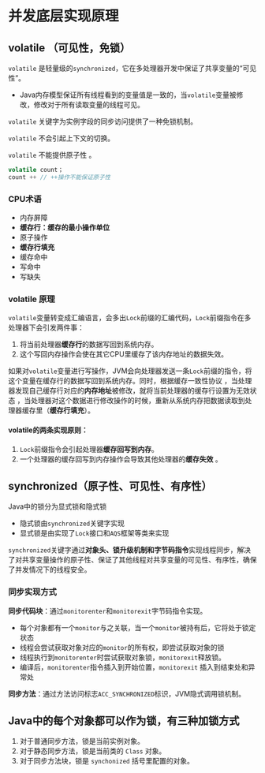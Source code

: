 # 并发底层实现原理

## volatile （可见性，免锁）

`volatile` 是轻量级的`synchronized`，它在多处理器开发中保证了共享变量的“可见性”。

- Java内存模型保证所有线程看到的变量值是一致的，当`volatile`变量被修改，修改对于所有读取变量的线程可见。

`volatile` 关键字为实例字段的同步访问提供了一种免锁机制。

`volatile` 不会引起上下文的切换。

`volatile` 不能提供原子性 。

```java
volatile count；
count ++ // ++操作不能保证原子性
```

### CPU术语

- 内存屏障
- **缓存行：缓存的最小操作单位**
- 原子操作
- **缓存行填充**
- 缓存命中
- 写命中
- 写缺失

### volatile 原理

`volatile`变量转变成汇编语言，会多出`Lock`前缀的汇编代码，`Lock`前缀指令在多处理器下会引发两件事：

1. 将当前处理器**缓存行**的数据写回到系统内存。
2. 这个写回内存操作会使在其它CPU里缓存了该内存地址的数据失效。

如果对`volatile`变量进行写操作，JVM会向处理器发送一条`Lock`前缀的指令，将这个变量在缓存行的数据写回到系统内存。同时，根据缓存一致性协议 ，当处理器发现自己缓存行对应的**内存地址**被修改，就将当前处理器的缓存行设置为无效状态 ，当处理器对这个数据进行修改操作的时候，重新从系统内存把数据读取到处理器缓存里（**缓存行填充**）。

#### volatile的两条实现原则：

1. `Lock`前缀指令会引起处理器**缓存回写到内存**。
2. 一个处理器的缓存回写到内存操作会导致其他处理器的**缓存失效** 。

## synchronized（**原⼦性、可见性、有序性**）

Java中的锁分为显式锁和隐式锁

- 隐式锁由`synchronized`关键字实现
- 显式锁是由实现了`Lock`接口和`AQS`框架等类来实现

`synchronized`关键字通过**对象头、锁升级机制和字节码指令**实现线程同步，解决了对共享变量操作的原⼦性、保证了其他线程对共享变量的可见性、有序性，确保了并发情况下的线程安全。 

### 同步实现方式

**同步代码块**：通过`monitorenter`和`monitorexit`字节码指令实现。

- 每个对象都有一个`monitor`与之关联，当一个`monitor`被持有后，它将处于锁定状态 
- 线程会尝试获取对象对应的`monitor`的所有权，即尝试获取对象的锁 
- 线程执行到`monitorenter`时尝试获取对象锁，`monitorexit`释放锁。
- 编译后，`monitorenter`指令插入到开始位置，`monitorexit` 插入到结束处和异常处

**同步方法**：通过方法访问标志`ACC_SYNCHRONIZED`标识，JVM隐式调用锁机制。

## Java中的每个对象都可以作为锁，有三种加锁⽅式

1. 对于普通同步⽅法，锁是当前实例对象。
2. 对于静态同步⽅法，锁是当前类的 `Class` 对象。
3. 对于同步⽅法块，锁是 `synchonized` 括号⾥配置的对象。